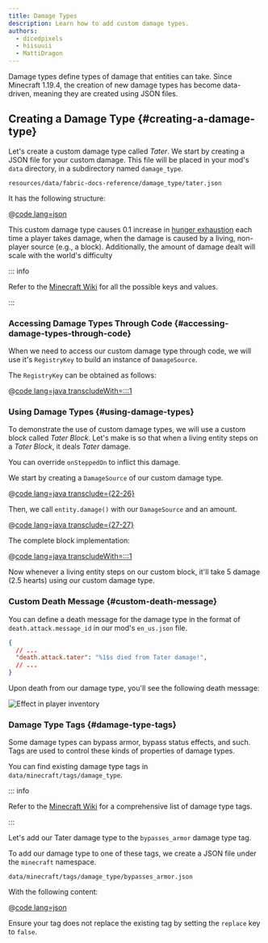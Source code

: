 ```yaml
---
title: Damage Types
description: Learn how to add custom damage types.
authors:
  - dicedpixels
  - hiisuuii
  - MattiDragon
---
```


Damage types define types of damage that entities can take. Since Minecraft 1.19.4, the creation of new damage types has
become data-driven, meaning they are created using JSON files.

## Creating a Damage Type {#creating-a-damage-type}

Let's create a custom damage type called _Tater_. We start by creating a JSON file for your custom damage. This file
will
be placed in your mod's `data` directory, in a subdirectory named `damage_type`.

```:no-line-numbers
resources/data/fabric-docs-reference/damage_type/tater.json
```

It has the following structure:

@[code lang=json](@/reference/1.21.4/src/main/generated/data/fabric-docs-reference/damage_type/tater.json)

This custom damage type causes 0.1 increase
in [hunger exhaustion](https://minecraft.wiki/w/Hunger#Exhaustion_level_increase) each time a player takes damage, when
the damage is caused by a living, non-player source (e.g., a block). Additionally, the amount of damage dealt will scale
with the world's difficulty

::: info

Refer to the [Minecraft Wiki](https://minecraft.wiki/w/Damage_type#JSON_format) for all the possible keys and values.

:::

### Accessing Damage Types Through Code {#accessing-damage-types-through-code}

When we need to access our custom damage type through code, we will use it's `RegistryKey` to build an instance
of `DamageSource`.

The `RegistryKey` can be obtained as follows:

@[code lang=java transcludeWith=:::1](@/reference/1.21.4/src/main/java/com/example/docs/damage/FabricDocsReferenceDamageTypes.java)

### Using Damage Types {#using-damage-types}

To demonstrate the use of custom damage types, we will use a custom block called _Tater Block_. Let's make is so that
when a living entity steps on a _Tater Block_, it deals _Tater_ damage.

You can override `onSteppedOn` to inflict this damage.

We start by creating a `DamageSource` of our custom damage type.

@[code lang=java transclude={22-26}](@/reference/1.21.4/src/main/java/com/example/docs/damage/TaterBlock.java)

Then, we call `entity.damage()` with our `DamageSource` and an amount.

@[code lang=java transclude={27-27}](@/reference/1.21.4/src/main/java/com/example/docs/damage/TaterBlock.java)

The complete block implementation:

@[code lang=java transcludeWith=:::1](@/reference/1.21.4/src/main/java/com/example/docs/damage/TaterBlock.java)

Now whenever a living entity steps on our custom block, it'll take 5 damage (2.5 hearts) using our custom damage type.

### Custom Death Message {#custom-death-message}

You can define a death message for the damage type in the format of `death.attack.message_id` in our
mod's `en_us.json` file.

```json
{
  // ...
  "death.attack.tater": "%1$s died from Tater damage!",
  // ...
}
```

Upon death from our damage type, you'll see the following death message:

![Effect in player inventory](/assets/develop/tater-damage-death.png)

### Damage Type Tags {#damage-type-tags}

Some damage types can bypass armor, bypass status effects, and such. Tags are used to control these kinds of properties
of damage types.

You can find existing damage type tags in `data/minecraft/tags/damage_type`.

::: info

Refer to the [Minecraft Wiki](https://minecraft.wiki/w/Tag#Damage_types) for a comprehensive list of damage type
tags.

:::

Let's add our Tater damage type to the `bypasses_armor` damage type tag.

To add our damage type to one of these tags, we create a JSON file under the `minecraft` namespace.

```:no-line-numbers
data/minecraft/tags/damage_type/bypasses_armor.json
```

With the following content:

@[code lang=json](@/reference/1.21.4/src/main/generated/data/minecraft/tags/damage_type/bypasses_armor.json)

Ensure your tag does not replace the existing tag by setting the `replace` key to `false`.
